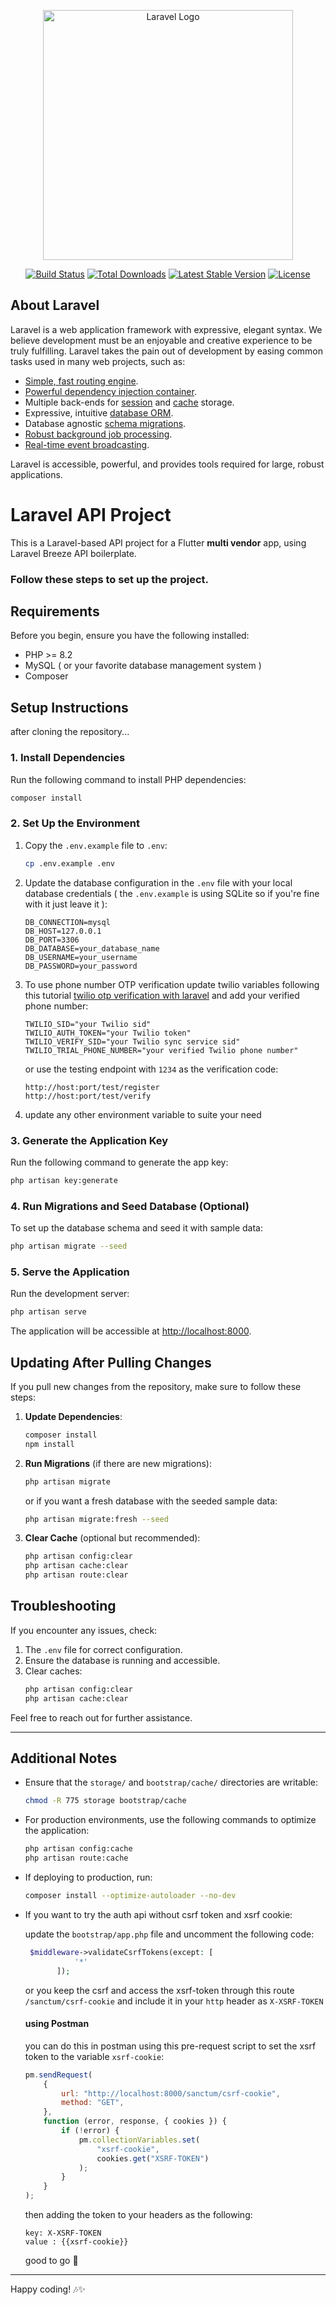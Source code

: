 <p align="center"><a href="https://laravel.com" target="_blank"><img src="https://raw.githubusercontent.com/laravel/art/master/logo-lockup/5%20SVG/2%20CMYK/1%20Full%20Color/laravel-logolockup-cmyk-red.svg" width="400" alt="Laravel Logo"></a></p>

<p align="center">
<a href="https://github.com/laravel/framework/actions"><img src="https://github.com/laravel/framework/workflows/tests/badge.svg" alt="Build Status"></a>
<a href="https://packagist.org/packages/laravel/framework"><img src="https://img.shields.io/packagist/dt/laravel/framework" alt="Total Downloads"></a>
<a href="https://packagist.org/packages/laravel/framework"><img src="https://img.shields.io/packagist/v/laravel/framework" alt="Latest Stable Version"></a>
<a href="https://packagist.org/packages/laravel/framework"><img src="https://img.shields.io/packagist/l/laravel/framework" alt="License"></a>
</p>

## About Laravel

Laravel is a web application framework with expressive, elegant syntax. We believe development must be an enjoyable and creative experience to be truly fulfilling. Laravel takes the pain out of development by easing common tasks used in many web projects, such as:

-   [Simple, fast routing engine](https://laravel.com/docs/routing).
-   [Powerful dependency injection container](https://laravel.com/docs/container).
-   Multiple back-ends for [session](https://laravel.com/docs/session) and [cache](https://laravel.com/docs/cache) storage.
-   Expressive, intuitive [database ORM](https://laravel.com/docs/eloquent).
-   Database agnostic [schema migrations](https://laravel.com/docs/migrations).
-   [Robust background job processing](https://laravel.com/docs/queues).
-   [Real-time event broadcasting](https://laravel.com/docs/broadcasting).

Laravel is accessible, powerful, and provides tools required for large, robust applications.

# Laravel API Project

This is a Laravel-based API project for a Flutter **multi vendor** app, using Laravel Breeze API boilerplate.

### Follow these steps to set up the project.

## Requirements

Before you begin, ensure you have the following installed:

-   PHP >= 8.2
-   MySQL ( or your favorite database management system )
-   Composer

## Setup Instructions

after cloning the repository...

### 1. Install Dependencies

Run the following command to install PHP dependencies:

```bash
composer install
```

### 2. Set Up the Environment

1. Copy the `.env.example` file to `.env`:

    ```bash
    cp .env.example .env
    ```

2. Update the database configuration in the `.env` file with your local database credentials ( the `.env.example` is using SQLite so if you're fine with it just leave it ):

    ```env
    DB_CONNECTION=mysql
    DB_HOST=127.0.0.1
    DB_PORT=3306
    DB_DATABASE=your_database_name
    DB_USERNAME=your_username
    DB_PASSWORD=your_password
    ```

3. To use phone number OTP verification update twilio variables following this tutorial [twilio otp verification with laravel](https://www.twilio.com/en-us/blog/verify-phone-numbers-php-laravel-application-twilio-verify#verifying-phone-number-otp) and add your verified phone number:

    ```env
    TWILIO_SID="your Twilio sid"
    TWILIO_AUTH_TOKEN="your Twilio token"
    TWILIO_VERIFY_SID="your Twilio sync service sid"
    TWILIO_TRIAL_PHONE_NUMBER="your verified Twilio phone number"
    ```

    or use the testing endpoint with `1234` as the verification code:

    ```
    http://host:port/test/register
    http://host:port/test/verify
    ```
4. update any other environment variable to suite your need

### 3. Generate the Application Key

Run the following command to generate the app key:

```bash
php artisan key:generate
```

### 4. Run Migrations and Seed Database (Optional)

To set up the database schema and seed it with sample data:

```bash
php artisan migrate --seed
```

### 5. Serve the Application

Run the development server:

```bash
php artisan serve
```

The application will be accessible at [http://localhost:8000](http://localhost:8000).

## Updating After Pulling Changes

If you pull new changes from the repository, make sure to follow these steps:

1. **Update Dependencies**:

    ```bash
    composer install
    npm install
    ```

2. **Run Migrations** (if there are new migrations):

    ```bash
    php artisan migrate
    ```

    or if you want a fresh database with the seeded sample data:

    ```bash
    php artisan migrate:fresh --seed
    ```

3. **Clear Cache** (optional but recommended):
    ```bash
    php artisan config:clear
    php artisan cache:clear
    php artisan route:clear
    ```

## Troubleshooting

If you encounter any issues, check:

1. The `.env` file for correct configuration.
2. Ensure the database is running and accessible.
3. Clear caches:
    ```bash
    php artisan config:clear
    php artisan cache:clear
    ```

Feel free to reach out for further assistance.

---

## Additional Notes

-   Ensure that the `storage/` and `bootstrap/cache/` directories are writable:

    ```bash
    chmod -R 775 storage bootstrap/cache
    ```

-   For production environments, use the following commands to optimize the application:

    ```bash
    php artisan config:cache
    php artisan route:cache
    ```

-   If deploying to production, run:

    ```bash
    composer install --optimize-autoloader --no-dev
    ```

-   If you want to try the auth api without csrf token and xsrf cookie:

    update the `bootstrap/app.php` file and uncomment the following code:

    ```php
     $middleware->validateCsrfTokens(except: [
               '*'
           ]);
    ```

    or you keep the csrf and access the xsrf-token through this route `/sanctum/csrf-cookie` and include it in your `http` header as `X-XSRF-TOKEN`

    #### using Postman

    you can do this in postman using this pre-request script to set the xsrf token to the variable `xsrf-cookie`:

    ```javascript
    pm.sendRequest(
        {
            url: "http://localhost:8000/sanctum/csrf-cookie",
            method: "GET",
        },
        function (error, response, { cookies }) {
            if (!error) {
                pm.collectionVariables.set(
                    "xsrf-cookie",
                    cookies.get("XSRF-TOKEN")
                );
            }
        }
    );
    ```

    then adding the token to your headers as the following:

    ```
    key: X-XSRF-TOKEN
    value : {{xsrf-cookie}}
    ```

    good to go 🎉

---

Happy coding! 🎶✨
